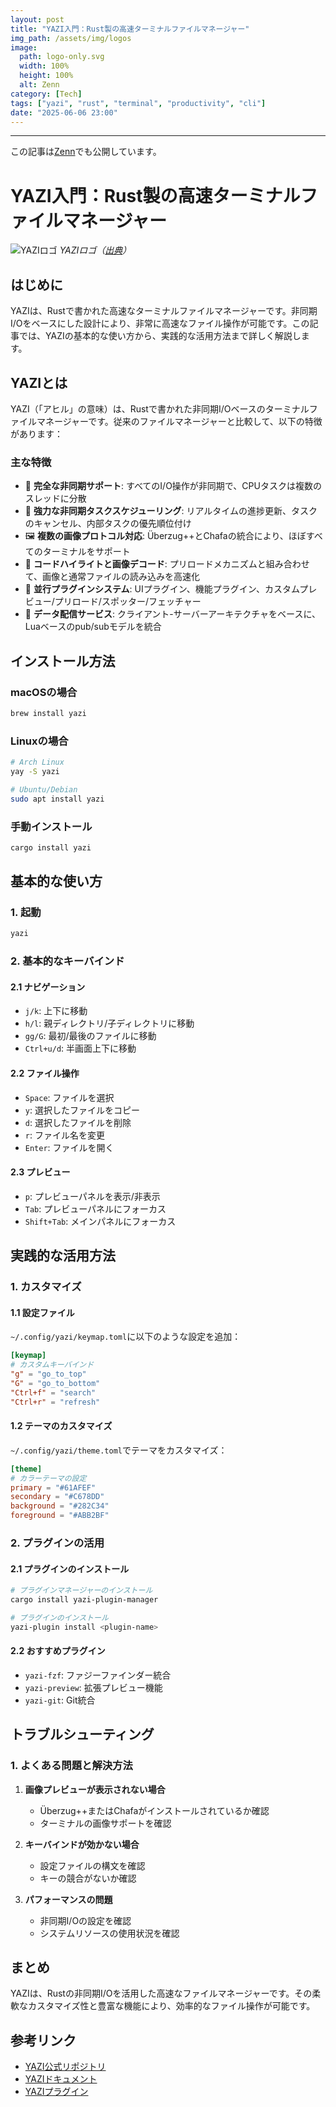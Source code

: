 ```yaml
---
layout: post
title: "YAZI入門：Rust製の高速ターミナルファイルマネージャー"
img_path: /assets/img/logos
image:
  path: logo-only.svg
  width: 100%
  height: 100%
  alt: Zenn
category: [Tech]
tags: ["yazi", "rust", "terminal", "productivity", "cli"]
date: "2025-06-06 23:00"
---
```



---

この記事は[Zenn](https://zenn.dev/long910/articles/2025-06-06-yazi)でも公開しています。

# YAZI入門：Rust製の高速ターミナルファイルマネージャー

![YAZIロゴ](https://raw.githubusercontent.com/sxyazi/yazi/main/assets/logo.png)
*YAZIロゴ（[出典](https://github.com/sxyazi/yazi)）*

## はじめに

YAZIは、Rustで書かれた高速なターミナルファイルマネージャーです。非同期I/Oをベースにした設計により、非常に高速なファイル操作が可能です。この記事では、YAZIの基本的な使い方から、実践的な活用方法まで詳しく解説します。

## YAZIとは

YAZI（「アヒル」の意味）は、Rustで書かれた非同期I/Oベースのターミナルファイルマネージャーです。従来のファイルマネージャーと比較して、以下の特徴があります：

### 主な特徴

- 🚀 **完全な非同期サポート**: すべてのI/O操作が非同期で、CPUタスクは複数のスレッドに分散
- 💪 **強力な非同期タスクスケジューリング**: リアルタイムの進捗更新、タスクのキャンセル、内部タスクの優先順位付け
- 🖼️ **複数の画像プロトコル対応**: Überzug++とChafaの統合により、ほぼすべてのターミナルをサポート
- 🌟 **コードハイライトと画像デコード**: プリロードメカニズムと組み合わせて、画像と通常ファイルの読み込みを高速化
- 🔌 **並行プラグインシステム**: UIプラグイン、機能プラグイン、カスタムプレビュー/プリロード/スポッター/フェッチャー
- 📡 **データ配信サービス**: クライアント-サーバーアーキテクチャをベースに、Luaベースのpub/subモデルを統合

## インストール方法

### macOSの場合
```bash
brew install yazi
```

### Linuxの場合
```bash
# Arch Linux
yay -S yazi

# Ubuntu/Debian
sudo apt install yazi
```

### 手動インストール
```bash
cargo install yazi
```

## 基本的な使い方

### 1. 起動
```bash
yazi
```

### 2. 基本的なキーバインド

#### 2.1 ナビゲーション
- `j/k`: 上下に移動
- `h/l`: 親ディレクトリ/子ディレクトリに移動
- `gg/G`: 最初/最後のファイルに移動
- `Ctrl+u/d`: 半画面上下に移動

#### 2.2 ファイル操作
- `Space`: ファイルを選択
- `y`: 選択したファイルをコピー
- `d`: 選択したファイルを削除
- `r`: ファイル名を変更
- `Enter`: ファイルを開く

#### 2.3 プレビュー
- `p`: プレビューパネルを表示/非表示
- `Tab`: プレビューパネルにフォーカス
- `Shift+Tab`: メインパネルにフォーカス

## 実践的な活用方法

### 1. カスタマイズ

#### 1.1 設定ファイル
`~/.config/yazi/keymap.toml`に以下のような設定を追加：

```toml
[keymap]
# カスタムキーバインド
"g" = "go_to_top"
"G" = "go_to_bottom"
"Ctrl+f" = "search"
"Ctrl+r" = "refresh"
```

#### 1.2 テーマのカスタマイズ
`~/.config/yazi/theme.toml`でテーマをカスタマイズ：

```toml
[theme]
# カラーテーマの設定
primary = "#61AFEF"
secondary = "#C678DD"
background = "#282C34"
foreground = "#ABB2BF"
```

### 2. プラグインの活用

#### 2.1 プラグインのインストール
```bash
# プラグインマネージャーのインストール
cargo install yazi-plugin-manager

# プラグインのインストール
yazi-plugin install <plugin-name>
```

#### 2.2 おすすめプラグイン
- `yazi-fzf`: ファジーファインダー統合
- `yazi-preview`: 拡張プレビュー機能
- `yazi-git`: Git統合

## トラブルシューティング

### 1. よくある問題と解決方法

1. **画像プレビューが表示されない場合**
   - Überzug++またはChafaがインストールされているか確認
   - ターミナルの画像サポートを確認

2. **キーバインドが効かない場合**
   - 設定ファイルの構文を確認
   - キーの競合がないか確認

3. **パフォーマンスの問題**
   - 非同期I/Oの設定を確認
   - システムリソースの使用状況を確認

## まとめ

YAZIは、Rustの非同期I/Oを活用した高速なファイルマネージャーです。その柔軟なカスタマイズ性と豊富な機能により、効率的なファイル操作が可能です。

## 参考リンク

- [YAZI公式リポジトリ](https://github.com/sxyazi/yazi)
- [YAZIドキュメント](https://yazi-rs.github.io/)
- [YAZIプラグイン](https://github.com/sxyazi/yazi-plugins) 
